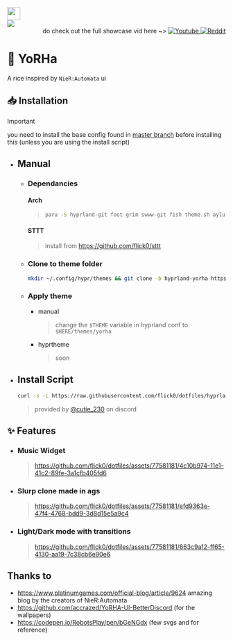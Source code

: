 <div>
    <img src="./assets/title.svg" height="30px">
</div>
<img src="https://github.com/flick0/dotfiles/assets/77581181/4b94622c-69f4-4f2d-82c4-7032d6e66ca4">
<div align="right">
        do check out the full showcase vid here ~>
        <a href="https://www.youtube.com/watch?v=YRDbhWHF8bY">
            <img alt="Youtube" src="https://img.shields.io/badge/YouTube-%23c2bda6.svg?style=for-the-badge&logo=YouTube&logoColor=48463d">
        </a>
        <a href="https://www.reddit.com/r/unixporn/comments/18zwfhj/hyprland_yorha/">
            <img alt="Reddit" src="https://img.shields.io/badge/Reddit-%23c2bda6.svg?style=for-the-badge&logo=Reddit&logoColor=48463d">
        </a>
</div>


# 👾 YoRHa

A rice inspired by `NieR:Automata` ui


## 📥 Installation
> [!IMPORTANT]
> you need to install the base config found in [master branch](https://github.com/flick0/dotfiles) before installing this (unless you are using the install script)

- ## Manual
    - ### Dependancies
        #### Arch
        > ```sh
        > paru -S hyprland-git foot grim swww-git fish theme.sh aylurs-gtk-shell-git sassc starship cava imagemagick hyprland-plugin-hyprbars-git gnome-bluetooth wl-clipboard libdbusmenu-gtk3 gnome-bluetooth-3.0
        > ```
        #### STTT
        > install from https://github.com/flick0/sttt
    - ### Clone to theme folder
      ```sh
      mkdir ~/.config/hypr/themes && git clone -b hyprland-yorha https://github.com/flick0/dotfiles ~/.config/hypr/themes/yorha
      ```
   
    
    - ### Apply theme
      
      - manual
         > change the `$THEME` variable in hyprland conf to `$HERE/themes/yorha`
      
      - hyprtheme
         > soon

- ## Install Script
    ```sh
    curl -s -L https://raw.githubusercontent.com/flick0/dotfiles/hyprland-yorha/install.sh | bash
    ```
    > provided by [@cutie_230](https://discord.com/channels/@me/1193218215380254740) on discord

## ✨ Features
 - ### Music Widget
   > https://github.com/flick0/dotfiles/assets/77581181/4c10b974-11e1-41c2-89fe-3a1cfb405fd6

 - ### Slurp clone made in ags
   > https://github.com/flick0/dotfiles/assets/77581181/efd9363e-47f4-4768-bdd9-3d8d15e5a9c4

 - ### Light/Dark mode with transitions
   > https://github.com/flick0/dotfiles/assets/77581181/663c9a12-ff65-4130-aa19-7c38cb6e90e6


## Thanks to
- https://www.platinumgames.com/official-blog/article/9624 amazing blog by the creators of NieR:Automata
- https://github.com/accrazed/YoRHA-UI-BetterDiscord (for the wallpapers)
- https://codepen.io/RobotsPlay/pen/bGeNGdx (few svgs and for reference)
